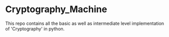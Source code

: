 # Cryptography_Machine
This repo contains all the basic as well as intermediate level implementation of 'Cryptography' in python.
